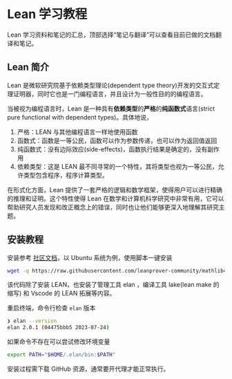 # Lean 学习教程

Lean 学习资料和笔记的汇总，顶部选择“笔记与翻译”可以查看目前已做的文档翻译和笔记。

## Lean 简介

Lean 是微软研究院基于依赖类型理论(dependent type theory)开发的交互式定理证明器，同时它也是一门编程语言，并且设计为一般性目的的编程语言。

当被视为编程语言时，Lean 是一种具有**依赖类型**的**严格**的**纯函数式**语言(strict pure functional with dependent types)。具体地说，
1. 严格：LEAN 与其他编程语言一样地使用函数
2. 函数式：函数是一等公民，函数可以作为参数传递，也可以作为返回值返回
3. 纯函数式：没有边际效应(side-effects)，函数执行结果是确定的，没有副作用
4. 依赖类型：这是 LEAN 最不同寻常的一个特性，其将类型也视为一等公民，允许类型包含程序，程序计算类型。

在形式化方面，Lean 提供了一套严格的逻辑和数学框架，使得用户可以进行精确的推理和证明。这个特性使得 Lean 在数学和计算机科学研究中非常有用，它可以帮助研究人员发现和改正概念上的错误，同时也让他们能够更深入地理解其研究主题。

## 安装教程

安装参考 [社区文档](https://leanprover-community.github.io/get_started.html)，以 Ubuntu 系统为例，使用脚本一键安装

```bash
wget -q https://raw.githubusercontent.com/leanprover-community/mathlib4/master/scripts/install_debian.sh && bash install_debian.sh ; rm -f install_debian.sh && source ~/.profile
```

该代码除了安装 LEAN，也安装了管理工具 elan ，编译工具 lake(lean make 的缩写) 和 Vscode 的 LEAN 拓展等内容。

重启终端，命令行检查 `elan` 版本
```bash
❯ elan --version
elan 2.0.1 (04475bbb5 2023-07-24)
```

如果命令不存在可以尝试修改环境变量
```bash
export PATH="$HOME/.elan/bin:$PATH"
```

安装过程需下载 GitHub 资源，通常要开代理才能正常执行。

